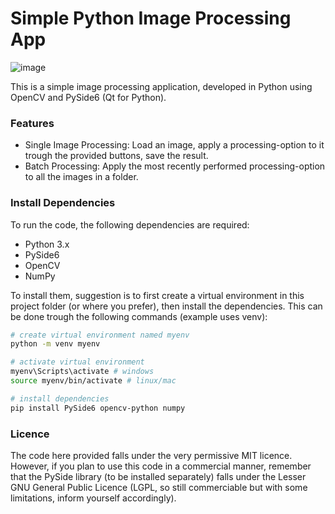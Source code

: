 # Simple Python Image Processing App

![image](https://github.com/user-attachments/assets/fc166a42-e036-4fbc-b877-c6a329aea469)

This is a simple image processing application, developed in Python using OpenCV and PySide6 (Qt for Python).

### Features

- Single Image Processing: Load an image, apply a processing-option to it trough the provided buttons, save the result.
- Batch Processing: Apply the most recently performed processing-option to all the images in a folder.

### Install Dependencies

To run the code, the following dependencies are required:
- Python 3.x
- PySide6
- OpenCV
- NumPy

To install them, suggestion is to first create a virtual environment in this project folder (or where you prefer), then install the dependencies. This can be done trough the following commands (example uses venv):
```bash
# create virtual environment named myenv
python -m venv myenv

# activate virtual environment
myenv\Scripts\activate # windows
source myenv/bin/activate # linux/mac

# install dependencies
pip install PySide6 opencv-python numpy
```

### Licence

The code here provided falls under the very permissive MIT licence. However, if you plan to use this code in a commercial manner, remember that the PySide library (to be installed separately) falls under the Lesser GNU General Public Licence (LGPL, so still commerciable but with some limitations, inform yourself accordingly).

